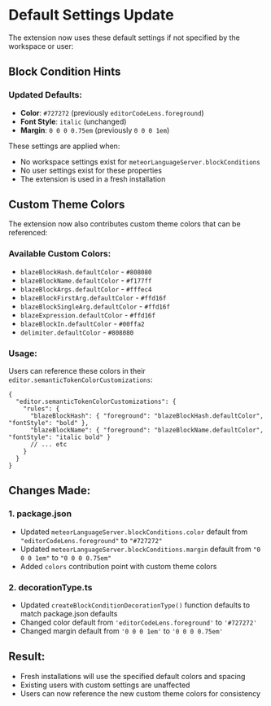 # Default Settings Update

The extension now uses these default settings if not specified by the workspace or user:

## Block Condition Hints

### Updated Defaults:
- **Color**: `#727272` (previously `editorCodeLens.foreground`)
- **Font Style**: `italic` (unchanged)
- **Margin**: `0 0 0 0.75em` (previously `0 0 0 1em`)

These settings are applied when:
- No workspace settings exist for `meteorLanguageServer.blockConditions`
- No user settings exist for these properties
- The extension is used in a fresh installation

## Custom Theme Colors

The extension now also contributes custom theme colors that can be referenced:

### Available Custom Colors:
- `blazeBlockHash.defaultColor` - `#808080`
- `blazeBlockName.defaultColor` - `#f177ff`
- `blazeBlockArgs.defaultColor` - `#fffec4`
- `blazeBlockFirstArg.defaultColor` - `#ffd16f`
- `blazeBlockSingleArg.defaultColor` - `#ffd16f`
- `blazeExpression.defaultColor` - `#ffd16f`
- `blazeBlockIn.defaultColor` - `#00ffa2`
- `delimiter.defaultColor` - `#808080`

### Usage:
Users can reference these colors in their `editor.semanticTokenColorCustomizations`:

```jsonc
{
  "editor.semanticTokenColorCustomizations": {
    "rules": {
      "blazeBlockHash": { "foreground": "blazeBlockHash.defaultColor", "fontStyle": "bold" },
      "blazeBlockName": { "foreground": "blazeBlockName.defaultColor", "fontStyle": "italic bold" }
      // ... etc
    }
  }
}
```

## Changes Made:

### 1. package.json
- Updated `meteorLanguageServer.blockConditions.color` default from `"editorCodeLens.foreground"` to `"#727272"`
- Updated `meteorLanguageServer.blockConditions.margin` default from `"0 0 0 1em"` to `"0 0 0 0.75em"`
- Added `colors` contribution point with custom theme colors

### 2. decorationType.ts
- Updated `createBlockConditionDecorationType()` function defaults to match package.json defaults
- Changed color default from `'editorCodeLens.foreground'` to `'#727272'`
- Changed margin default from `'0 0 0 1em'` to `'0 0 0 0.75em'`

## Result:
- Fresh installations will use the specified default colors and spacing
- Existing users with custom settings are unaffected
- Users can now reference the new custom theme colors for consistency